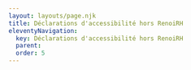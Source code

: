 ```yaml
---
layout: layouts/page.njk
title: Déclarations d'accessibilité hors RenoiRH
eleventyNavigation:
  key: Déclarations d'accessibilité hors RenoiRH
  parent:
  order: 5
---
```


